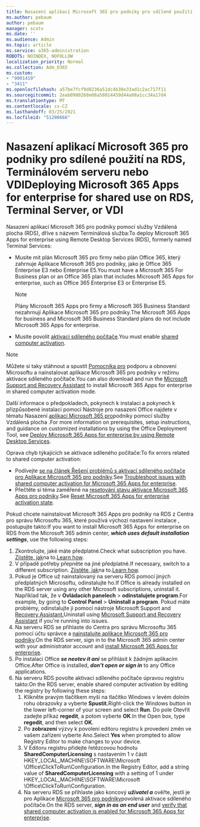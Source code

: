 ```yaml
---
title: Nasazení aplikací Microsoft 365 pro podniky pro sdílené použití na RDS, Terminálovém serveru nebo VDI
ms.author: pebaum
author: pebaum
manager: scotv
ms.date: ''
ms.audience: Admin
ms.topic: article
ms.service: o365-administration
ROBOTS: NOINDEX, NOFOLLOW
localization_priority: Normal
ms.collection: Adm_O365
ms.custom:
- "9001419"
- "3411"
ms.openlocfilehash: a57be7fcf9d8236a51dc4b38e33ad1c2ac717f11
ms.sourcegitcommit: 2eab0980268e08a58014459d44a08a1cc34a17d4
ms.translationtype: MT
ms.contentlocale: cs-CZ
ms.lasthandoff: 03/25/2021
ms.locfileid: "51200666"
---
```

# <a name="deploying-microsoft-365-apps-for-enterprise-for-shared-use-on-rds-terminal-server-or-vdi"></a><span data-ttu-id="ed6ff-102">Nasazení aplikací Microsoft 365 pro podniky pro sdílené použití na RDS, Terminálovém serveru nebo VDI</span><span class="sxs-lookup"><span data-stu-id="ed6ff-102">Deploying Microsoft 365 Apps for enterprise for shared use on RDS, Terminal Server, or VDI</span></span>

<span data-ttu-id="ed6ff-103">Nasazení aplikací Microsoft 365 pro podniky pomocí služby Vzdálená plocha (RDS), dříve s názvem Terminálová služba:</span><span class="sxs-lookup"><span data-stu-id="ed6ff-103">To deploy Microsoft 365 Apps for enterprise using Remote Desktop Services (RDS), formerly named Terminal Services:</span></span>

- <span data-ttu-id="ed6ff-104">Musíte mít plán Microsoft 365 pro firmy nebo plán Office 365, který zahrnuje Aplikace Microsoft 365 pro podniky, jako je Office 365 Enterprise E3 nebo Enterprise E5.</span><span class="sxs-lookup"><span data-stu-id="ed6ff-104">You must have a Microsoft 365 For Business plan or an Office 365 plan that includes Microsoft 365 Apps for enterprise, such as Office 365 Enterprise E3 or Enterprise E5.</span></span>
   > [!NOTE]
   > <span data-ttu-id="ed6ff-105">Plány Microsoft 365 Apps pro firmy a Microsoft 365 Business Standard nezahrnují Aplikace Microsoft 365 pro podniky.</span><span class="sxs-lookup"><span data-stu-id="ed6ff-105">The Microsoft 365 Apps for business and Microsoft 365 Business Standard plans do not include Microsoft 365 Apps for enterprise.</span></span>
- <span data-ttu-id="ed6ff-106">Musíte povolit [aktivaci sdíleného počítače](https://docs.microsoft.com/DeployOffice/overview-shared-computer-activation).</span><span class="sxs-lookup"><span data-stu-id="ed6ff-106">You must enable [shared computer activation](https://docs.microsoft.com/DeployOffice/overview-shared-computer-activation).</span></span>

> [!NOTE]
> <span data-ttu-id="ed6ff-107">Můžete si taky stáhnout a spustit [Pomocníka pro](https://aka.ms/SaRA_OfficeSCA_M365Portal) podporu a obnovení Microsoftu a nainstalovat aplikace Microsoft 365 pro podniky v režimu aktivace sdíleného počítače.</span><span class="sxs-lookup"><span data-stu-id="ed6ff-107">You can also download and run the [Microsoft Support and Recovery Assistant](https://aka.ms/SaRA_OfficeSCA_M365Portal) to install Microsoft 365 Apps for enterprise in shared computer activation mode.</span></span>

<span data-ttu-id="ed6ff-108">Další informace o předpokladech, pokynech k instalaci a pokynech k přizpůsobené instalaci pomocí Nástroje pro nasazení Office najdete v tématu Nasazení [aplikací Microsoft 365 pro](https://docs.microsoft.com/DeployOffice/deploy-microsoft-365-apps-remote-desktop-services)podniky pomocí služby Vzdálená plocha .</span><span class="sxs-lookup"><span data-stu-id="ed6ff-108">For more information on prerequisites, setup instructions, and guidance on customized installations by using the Office Deployment Tool, see [Deploy Microsoft 365 Apps for enterprise by using Remote Desktop Services](https://docs.microsoft.com/DeployOffice/deploy-microsoft-365-apps-remote-desktop-services).</span></span>

<span data-ttu-id="ed6ff-109">Oprava chyb týkajících se aktivace sdíleného počítače:</span><span class="sxs-lookup"><span data-stu-id="ed6ff-109">To fix errors related to shared computer activation:</span></span>

- <span data-ttu-id="ed6ff-110">Podívejte [se na článek Řešení problémů s aktivací sdíleného počítače pro Aplikace Microsoft 365 pro podniky](https://docs.microsoft.com/DeployOffice/troubleshoot-shared-computer-activation).</span><span class="sxs-lookup"><span data-stu-id="ed6ff-110">See [Troubleshoot issues with shared computer activation for Microsoft 365 Apps for enterprise](https://docs.microsoft.com/DeployOffice/troubleshoot-shared-computer-activation).</span></span>
- <span data-ttu-id="ed6ff-111">Přečtěte si téma zaměřené na [resetování stavu aktivace Microsoft 365 Apps pro podniky](https://go.microsoft.com/fwlink/?linkid=2109218).</span><span class="sxs-lookup"><span data-stu-id="ed6ff-111">See [Reset Microsoft 365 Apps for enterprise activation state](https://go.microsoft.com/fwlink/?linkid=2109218).</span></span>

<span data-ttu-id="ed6ff-112">Pokud chcete nainstalovat Microsoft 365 Apps pro podniky na RDS z Centra pro správu Microsoftu 365, které používá výchozí nastavení instalace , postupujte takto:</span><span class="sxs-lookup"><span data-stu-id="ed6ff-112">If you want to install Microsoft 365 Apps for enterprise on RDS from the Microsoft 365 admin center, ***which uses default installation settings***, use the following steps:</span></span>

1. <span data-ttu-id="ed6ff-113">Zkontrolujte, jaké máte předplatné.</span><span class="sxs-lookup"><span data-stu-id="ed6ff-113">Check what subscription you have.</span></span> <span data-ttu-id="ed6ff-114">[Zjistěte, jak](https://docs.microsoft.com/microsoft-365/admin/admin-overview/what-subscription-do-i-have)na to.</span><span class="sxs-lookup"><span data-stu-id="ed6ff-114">[Learn how](https://docs.microsoft.com/microsoft-365/admin/admin-overview/what-subscription-do-i-have).</span></span>
2. <span data-ttu-id="ed6ff-115">V případě potřeby přepněte na jiné předplatné.</span><span class="sxs-lookup"><span data-stu-id="ed6ff-115">If necessary, switch to a different subscription.</span></span> <span data-ttu-id="ed6ff-116">[Zjistěte, jak](https://docs.microsoft.com/microsoft-365/commerce/subscriptions/switch-to-a-different-plan)na to.</span><span class="sxs-lookup"><span data-stu-id="ed6ff-116">[Learn how](https://docs.microsoft.com/microsoft-365/commerce/subscriptions/switch-to-a-different-plan).</span></span>
3. <span data-ttu-id="ed6ff-117">Pokud je Office už nainstalovaný na serveru RDS pomocí jiných předplatných Microsoftu, odinstalujte ho.</span><span class="sxs-lookup"><span data-stu-id="ed6ff-117">If Office is already installed on the RDS server using any other Microsoft subscriptions, uninstall it.</span></span> <span data-ttu-id="ed6ff-118">Například tak, že v **Ovládacích panelech**  >  **odinstalujete program**.</span><span class="sxs-lookup"><span data-stu-id="ed6ff-118">For example, by going to **Control Panel** > **Uninstall a program**.</span></span> <span data-ttu-id="ed6ff-119">Pokud máte problémy, odinstalujte ji pomocí nástroje Microsoft Support and [Recovery Assistant.](https://aka.ms/SARA-OfficeUninstall-Alchemy)</span><span class="sxs-lookup"><span data-stu-id="ed6ff-119">Uninstall using [Microsoft Support and Recovery Assistant](https://aka.ms/SARA-OfficeUninstall-Alchemy) if you're running into issues.</span></span>
4. <span data-ttu-id="ed6ff-120">Na serveru RDS se přihlaste do Centra pro správu Microsoftu 365 pomocí účtu správce a [nainstalujte aplikace Microsoft 365 pro podniky](https://portal.office.com/OLS/MySoftware.aspx).</span><span class="sxs-lookup"><span data-stu-id="ed6ff-120">On the RDS server, sign in to the Microsoft 365 admin center with your administrator account and [install Microsoft 365 Apps for enterprise](https://portal.office.com/OLS/MySoftware.aspx).</span></span>
5. <span data-ttu-id="ed6ff-121">Po instalaci Office ***se neotev ít ani*** se přihlásit k žádným aplikacím Office.</span><span class="sxs-lookup"><span data-stu-id="ed6ff-121">After Office is installed, ***don't open or sign in*** to any Office applications.</span></span>
6. <span data-ttu-id="ed6ff-122">Na serveru RDS povolte aktivaci sdíleného počítače úpravou registru takto:</span><span class="sxs-lookup"><span data-stu-id="ed6ff-122">On the RDS server, enable shared computer activation by editing the registry by following these steps:</span></span>
   1. <span data-ttu-id="ed6ff-123">Klikněte pravým tlačítkem myši na tlačítko Windows v levém dolním rohu obrazovky a vyberte **Spustit.**</span><span class="sxs-lookup"><span data-stu-id="ed6ff-123">Right-click the Windows button in the lower left-corner of your screen and select **Run**.</span></span> <span data-ttu-id="ed6ff-124">Do pole Otevřít zadejte příkaz **regedit**, a potom vyberte **OK**.</span><span class="sxs-lookup"><span data-stu-id="ed6ff-124">In the Open box, type **regedit**, and then select **OK**.</span></span>
   2. <span data-ttu-id="ed6ff-125">Po **zobrazení** výzvy k povolení editoru registru k provedení změn ve vašem zařízení vyberte Ano.</span><span class="sxs-lookup"><span data-stu-id="ed6ff-125">Select **Yes** when prompted to allow Registry Editor to make changes to your device.</span></span>
   3. <span data-ttu-id="ed6ff-126">V Editoru registru přidejte řetězcovou hodnotu **SharedComputerLicensing** s nastavením 1 v části HKEY_LOCAL_MACHINE\SOFTWARE\Microsoft \Office\ClickToRun\Configuration.</span><span class="sxs-lookup"><span data-stu-id="ed6ff-126">In the Registry Editor, add a string value of **SharedComputerLicensing** with a setting of 1 under HKEY_LOCAL_MACHINE\SOFTWARE\Microsoft \Office\ClickToRun\Configuration.</span></span>
   4. <span data-ttu-id="ed6ff-127">Na serveru RDS se přihlaste jako koncový ***uživatel a*** ověřte, jestli je pro Aplikace [Microsoft 365 pro podniky](https://docs.microsoft.com/DeployOffice/troubleshoot-shared-computer-activation#verify-that-activation-for-microsoft-365-apps-succeeded)povolená aktivace sdíleného počítače.</span><span class="sxs-lookup"><span data-stu-id="ed6ff-127">On the RDS server, ***sign in as an end user*** and [verify that shared computer activation is enabled for Microsoft 365 Apps for enterprise](https://docs.microsoft.com/DeployOffice/troubleshoot-shared-computer-activation#verify-that-activation-for-microsoft-365-apps-succeeded).</span></span>
